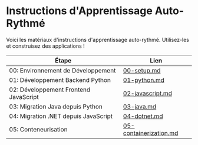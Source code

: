 # Instructions d'Apprentissage Auto-Rythmé

Voici les matériaux d'instructions d'apprentissage auto-rythmé. Utilisez-les et construisez des applications !

| Étape                                | Lien                                               |
|-------------------------------------|----------------------------------------------------|
| 00: Environnement de Développement  | [00-setup.md](./00-setup.md)                       |
| 01: Développement Backend Python    | [01-python.md](./01-python.md)                     |
| 02: Développement Frontend JavaScript | [02-javascript.md](./02-javascript.md)             |
| 03: Migration Java depuis Python    | [03-java.md](./03-java.md)                         |
| 04: Migration .NET depuis JavaScript | [04-dotnet.md](./04-dotnet.md)                     |
| 05: Conteneurisation                | [05-containerization.md](./05-containerization.md) |